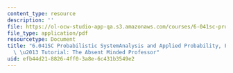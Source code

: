 ```yaml
---
content_type: resource
description: ''
file: https://ol-ocw-studio-app-qa.s3.amazonaws.com/courses/6-041sc-probabilistic-systems-analysis-and-applied-probability-fall-2013/efb44d2188264ff03a8e6c431b3549e2_MIT6_041SCF13_The_Absent_Minded_Professor_300k.pdf
file_type: application/pdf
resourcetype: Document
title: "6.041SC Probabilistic SystemAnalysis and Applied Probability, Fall 2013 Transcript\
  \ \u2013 Tutorial: The Absent Minded Professor"
uid: efb44d21-8826-4ff0-3a8e-6c431b3549e2
---
```

